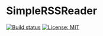 # SimpleRSSReader

<a href="https://travis-ci.org/ktakayama/SimpleRSSReader"><img src="https://travis-ci.org/ktakayama/SimpleRSSReader.svg?branch=master" alt="Build status" /></a>
<a href="https://raw.githubusercontent.com/ktakayama/SimpleRSSReader/master/LICENSE"><img src="http://img.shields.io/badge/license-MIT-blue.svg?style=flat" alt="License: MIT" /></a>

